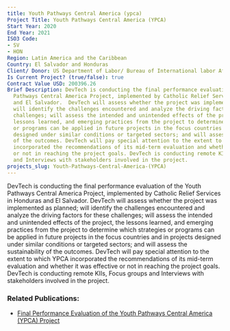 ```yaml
---
title: Youth Pathways Central America (ypca)
Project Title: Youth Pathways Central America (YPCA)
Start Year: 2020
End Year: 2021
ISO3 Code:
- SV
- HON
Region: Latin America and the Caribbean
Country: El Salvador and Honduras
Client/ Donor: US Department of Labor/ Bureau of International labor Affairs
Is Current Project? (true/false): true
Contract Value USD: 200396.26
Brief Description: DevTech is conducting the final performance evaluation of the Youth
  Pathways Central America Project, implemented by Catholic Relief Services in Honduras
  and El Salvador.  DevTech will assess whether the project was implemented as planned;
  will identify the challenges encountered and analyze the driving factors for these
  challenges; will assess the intended and unintended effects of the project, the
  lessons learned, and emerging practices from the project to determine which strategies
  or programs can be applied in future projects in the focus countries and in projects
  designed under similar conditions or targeted sectors; and will assess the sustainability
  of the outcomes. DevTech will pay special attention to the extent to which YPCA
  incorporated the recommendations of its mid-term evaluation and whether it was effective
  or not in reaching the project goals. DevTech is conducting remote KIIs, Focus groups
  and Interviews with stakeholders involved in the project.
projects_slug: Youth-Pathways-Central-America-(YPCA)
---
```


DevTech is conducting the final performance evaluation of the Youth Pathways Central America Project, implemented by Catholic Relief Services in Honduras and El Salvador.  DevTech will assess whether the project was implemented as planned; will identify the challenges encountered and analyze the driving factors for these challenges; will assess the intended and unintended effects of the project, the lessons learned, and emerging practices from the project to determine which strategies or programs can be applied in future projects in the focus countries and in projects designed under similar conditions or targeted sectors; and will assess the sustainability of the outcomes. DevTech will pay special attention to the extent to which YPCA incorporated the recommendations of its mid-term evaluation and whether it was effective or not in reaching the project goals. DevTech is conducting remote KIIs, Focus groups and Interviews with stakeholders involved in the project.


### Related Publications: ###
  * [Final Performance Evaluation of the Youth Pathways Central America (YPCA) Project](	https://www.dol.gov/sites/dolgov/files/ILAB/evaluation_type/final_evaluation/RegionalElSalvadorHonduras_Youth_Pathways_feval.pdf)